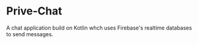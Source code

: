 # Prive-Chat
A chat application build on Kotlin whch uses Firebase's realtime databases to send messages. 
